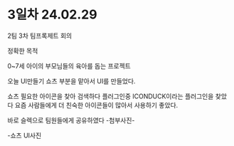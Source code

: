 # 3일차 24.02.29

2팀 3차 팀프록제트 회의

정확한 목적

0~7세 아이의 부모님들의 육아를 돕는 프로젝트

오늘 UI만들기
쇼츠 부분을 맡아서 UI를 만들었다.

쇼츠 필요한 아이콘을 찾아 검색하다
플러그인중 ICONDUCK이라는 플러그인을 찾았다
요즘 사람들에게 더 친숙한 아이콘들이 많아서 사용하기 좋았다.

바로 슬렉으로 팀원들에게 공유하였다
-첨부사진-

-쇼츠 UI사진